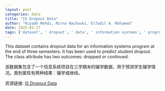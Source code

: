 ```yaml
---
layout: post
categories: data
title: "IS Dropout Data"
author: "Riyadh Mehdi, Mirna Nachouki, Elfadil A. Mohamed"
date: 2025-03-17
tags: ['dataset', ' dropout', ' data', ' information systems', ' program', ' semesters', ' predict', ' student', ' class', ' attribute', ' outcomes', ' dropped', ' continued']
---
```


This dataset contains dropout data for an information systems program at the end of three semesters. It has been used to predict student dropout. The class attribute has two outcomes: dropped or continued.

该数据集包含了一个信息系统项目在三学期末的辍学数据，用于预测学生辍学情况。类别属性有两种结果：辍学或继续。

资源链接: [IS Dropout Data](https://doi.org/10.57760/sciencedb.22220)
